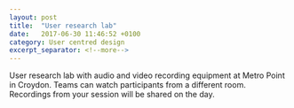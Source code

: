 ```yaml
---
layout: post
title:  "User research lab"
date:   2017-06-30 11:46:52 +0100
category: User centred design
excerpt_separator: <!--more-->
---
```


User research lab with audio and video recording equipment at Metro Point in Croydon. Teams can watch participants from a different room. Recordings from your session will be shared on the day.
